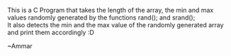 This is a C Program that takes the length of the array, the min and max values randomly generated by the functions rand(); and srand();<br>
It also detects the min and the max value of the randomly generated array and print them accordingly :D <br>

~Ammar
